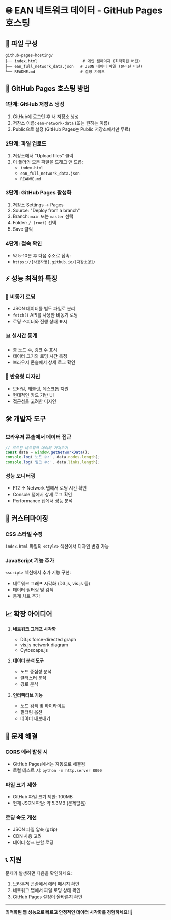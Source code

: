 # 🌐 EAN 네트워크 데이터 - GitHub Pages 호스팅

## 📁 파일 구성

```
github-pages-hosting/
├── index.html                    # 메인 웹페이지 (최적화된 버전)
├── ean_full_network_data.json   # JSON 데이터 파일 (분리된 버전)
└── README.md                    # 설정 가이드
```

## 🚀 GitHub Pages 호스팅 방법

### 1단계: GitHub 저장소 생성
1. GitHub에 로그인 후 새 저장소 생성
2. 저장소 이름: `ean-network-data` (또는 원하는 이름)
3. Public으로 설정 (GitHub Pages는 Public 저장소에서만 무료)

### 2단계: 파일 업로드
1. 저장소에서 "Upload files" 클릭
2. 이 폴더의 모든 파일을 드래그 앤 드롭:
   - `index.html`
   - `ean_full_network_data.json`
   - `README.md`

### 3단계: GitHub Pages 활성화
1. 저장소 Settings → Pages
2. Source: "Deploy from a branch"
3. Branch: `main` 또는 `master` 선택
4. Folder: `/ (root)` 선택
5. Save 클릭

### 4단계: 접속 확인
- 약 5-10분 후 다음 주소로 접속:
- `https://[사용자명].github.io/[저장소명]/`

## ⚡ 성능 최적화 특징

### 🔄 비동기 로딩
- JSON 데이터를 별도 파일로 분리
- `fetch()` API를 사용한 비동기 로딩
- 로딩 스피너와 진행 상태 표시

### 📊 실시간 통계
- 총 노드 수, 링크 수 표시
- 데이터 크기와 로딩 시간 측정
- 브라우저 콘솔에서 상세 로그 확인

### 📱 반응형 디자인
- 모바일, 태블릿, 데스크톱 지원
- 현대적인 카드 기반 UI
- 접근성을 고려한 디자인

## 🛠️ 개발자 도구

### 브라우저 콘솔에서 데이터 접근
```javascript
// 로드된 네트워크 데이터 가져오기
const data = window.getNetworkData();
console.log('노드 수:', data.nodes.length);
console.log('링크 수:', data.links.length);
```

### 성능 모니터링
- F12 → Network 탭에서 로딩 시간 확인
- Console 탭에서 상세 로그 확인
- Performance 탭에서 성능 분석

## 🔧 커스터마이징

### CSS 스타일 수정
`index.html` 파일의 `<style>` 섹션에서 디자인 변경 가능

### JavaScript 기능 추가
`<script>` 섹션에서 추가 기능 구현:
- 네트워크 그래프 시각화 (D3.js, vis.js 등)
- 데이터 필터링 및 검색
- 통계 차트 추가

## 📈 확장 아이디어

1. **네트워크 그래프 시각화**
   - D3.js force-directed graph
   - vis.js network diagram
   - Cytoscape.js

2. **데이터 분석 도구**
   - 노드 중심성 분석
   - 클러스터 분석
   - 경로 분석

3. **인터랙티브 기능**
   - 노드 검색 및 하이라이트
   - 필터링 옵션
   - 데이터 내보내기

## 🐛 문제 해결

### CORS 에러 발생 시
- GitHub Pages에서는 자동으로 해결됨
- 로컬 테스트 시: `python -m http.server 8000`

### 파일 크기 제한
- GitHub 파일 크기 제한: 100MB
- 현재 JSON 파일: 약 5.3MB (문제없음)

### 로딩 속도 개선
- JSON 파일 압축 (gzip)
- CDN 사용 고려
- 데이터 청크 분할 로딩

## 📞 지원

문제가 발생하면 다음을 확인하세요:
1. 브라우저 콘솔에서 에러 메시지 확인
2. 네트워크 탭에서 파일 로딩 상태 확인
3. GitHub Pages 설정이 올바른지 확인

---
**최적화된 웹 성능으로 빠르고 안정적인 데이터 시각화를 경험하세요! 🚀** 